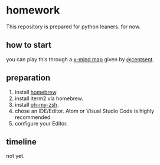# homework
  This repository is prepared for python leaners. for now.

## how to start

  you can play this through a [x-mind map](https://github.com/Unlimited-Code-Works/homework/blob/master/python-stack.png) given by [@centsent](https://github.com/centsent).

## preparation

  1. install [homebrew](https://brew.sh).
  2. install iterm2 via homebrew.
  3. install [oh-my-zsh](http://ohmyz.sh/).
  4. chose an IDE/Editor. Atom or Visual Studio Code is highly recommended.
  5. configure your Editor.
  
## timeline

  not yet.
